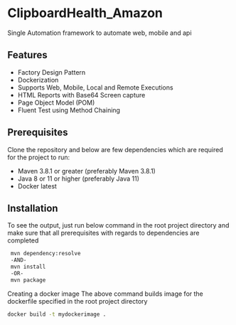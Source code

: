 
# ClipboardHealth_Amazon 

Single Automation framework to automate web, mobile and api


## Features

- Factory Design Pattern
- Dockerization
- Supports Web, Mobile, Local and Remote Executions
- HTML Reports with Base64 Screen capture
- Page Object Model (POM)
- Fluent Test using Method Chaining


## Prerequisites

Clone the repository and below are few dependencies which are required for the project to run:
- Maven 3.8.1 or greater (preferably Maven 3.8.1)
- Java 8 or 11 or higher (preferably Java 11)
- Docker latest
## Installation

To see the output, just run below command in the root project directory and make sure that all prerequisites with regards to dependencies are completed

```bash
 mvn dependency:resolve 
 -AND- 
 mvn install
 -OR- 
 mvn package
```

Creating a docker image The above command builds image for the dockerfile specified in the root project directory

```bash
docker build -t mydockerimage .
```